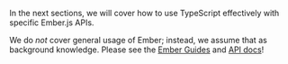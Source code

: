 In the next sections, we will cover how to use TypeScript effectively with specific Ember.js APIs.

We do _not_ cover general usage of Ember; instead, we assume that as background knowledge. Please see the [Ember Guides][ember-guides] and [API docs][api-docs]!

<!-- Internal links -->

[ember-guides]: ../..

<!-- External links -->

[api-docs]: https://api.emberjs.com
